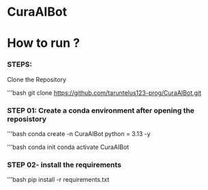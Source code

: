 # CuraAIBot

# How to run ?
### STEPS:

Clone the Repository

'''bash
git clone https://github.com/taruntelus123-prog/CuraAIBot.git


### STEP 01: Create a conda environment after opening the reposistory

'''bash
conda create -n CuraAIBot  python = 3.13 -y


'''bash
conda init
conda activate CuraAIBot

### STEP 02- install the requirements
'''bash
pip install -r requirements.txt